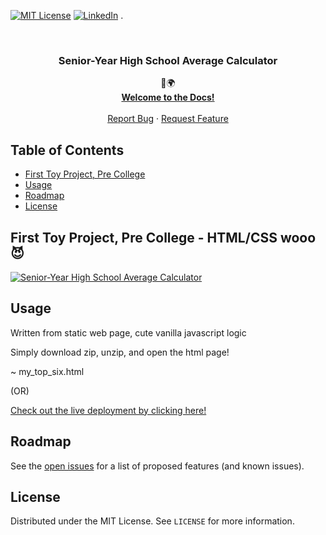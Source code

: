 <!-- PROJECT SHIELDS -->
<!--
*** I'm using markdown "reference style" links for readability.
*** Reference links are enclosed in brackets [ ] instead of parentheses ( ).
*** See the bottom of this document for the declaration of the reference variables
*** for contributors-url, forks-url, etc. This is an optional, concise syntax you may use.
*** https://www.markdownguide.org/basic-syntax/#reference-style-links
-->
[![MIT License][license-shield]][license-url]
[![LinkedIn][linkedin-shield]][linkedin-url]
.

<!-- PROJECT LOGO -->
<br />
<p align="center">

  <h3 align="center">Senior-Year High School Average Calculator</h3>

  <p align="center">
    💜🌍
    <br />
    <a href="https://github.com/kamwithak/mytopsix.herokuapp.com"><strong>Welcome to the Docs!</strong></a>
    <br />
    <br />
    <a href="https://github.com/kamwithak/mytopsix.herokuapp.com/issues">Report Bug</a>
    ·
    <a href="https://github.com/kamwithak/mytopsix.herokuapp.com/issues">Request Feature</a>
  </p>
</p>



<!-- TABLE OF CONTENTS -->
## Table of Contents

* [First Toy Project, Pre College](#first-toy-project,-pre-college)
* [Usage](#usage)
* [Roadmap](#roadmap)
* [License](#license)



## First Toy Project, Pre College - HTML/CSS wooo 😈
[![Senior-Year High School Average Calculator][product-screenshot]](https://i.imgur.com/KdVBGgl.png)


<!-- USAGE EXAMPLES -->
## Usage

Written from static web page, cute vanilla javascript logic

Simply download zip, unzip, and open the html page!

~ my_top_six.html

(OR)

[Check out the live deployment by clicking here!](http://mytopsix.herokuapp.com/)


<!-- ROADMAP -->
## Roadmap

See the [open issues](https://github.com/kamwithak/mytopsix.herokuapp.com/issues) for a list of proposed features (and known issues).

<!-- LICENSE -->
## License

Distributed under the MIT License. See `LICENSE` for more information.

<!-- MARKDOWN LINKS & IMAGES -->
<!-- https://www.markdownguide.org/basic-syntax/#reference-style-links -->
[contributors-shield]: https://github.com/kamwithak/mytopsix.herokuapp.com
[contributors-url]: https://github.com/kamwithak/mytopsix.herokuapp.com
[forks-shield]: https://img.shields.io/github/forks/othneildrew/Best-README-Template.svg?style=flat-square
[forks-url]: https://github.com/kamwithak/mytopsix.herokuapp.com
[stars-shield]: https://img.shields.io/github/stars/othneildrew/Best-README-Template.svg?style=flat-square
[stars-url]: https://github.com/kamwithak/mytopsix.herokuapp.com
[issues-shield]: https://img.shields.io/github/issues/othneildrew/Best-README-Template.svg?style=flat-square
[issues-url]: https://github.com/kamwithak/mytopsix.herokuapp.com
[license-shield]: https://img.shields.io/github/license/othneildrew/Best-README-Template.svg?style=flat-square
[license-url]: https://github.com/kamwithak/mytopsix.herokuapp.com/blob/master/LICENSE
[linkedin-shield]: https://img.shields.io/badge/-LinkedIn-black.svg?style=flat-square&logo=linkedin&colorB=555
[linkedin-url]: https://linkedin.com/in/kamranwithak
[product-screenshot]: https://i.imgur.com/KdVBGgl.png
